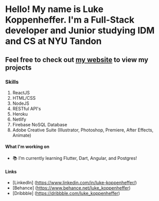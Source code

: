 <!--
**LukeKope/LukeKope** is a ✨ _special_ ✨ repository because its `README.md` (this file) appears on your GitHub profile.

Here are some ideas to get you started:
-->

# Hello! My name is Luke Koppenheffer. I'm a Full-Stack developer and Junior studying IDM and CS at NYU Tandon
## Feel free to check out [my website](https://lukekoppenheffer.myportfolio.com/) to view my projects


### Skills
1. ReactJS
2. HTML/CSS
3. NodeJS
4. RESTful API's
5. Heroku
6. Netlify
7. Firebase NoSQL Database
8. Adobe Creative Suite (Illustrator, Photoshop, Premiere, After Effects, Animate)




#### What I'm working on
- 📚 I’m currently learning Flutter, Dart, Angular, and Postgres!


#### Links
- [LinkedIn] (https://www.linkedin.com/in/luke-koppenheffer/)
- [Behance] (https://www.behance.net/luke_koppenheffer)
- [Dribbble] (https://dribbble.com/luke_koppenheffer)


